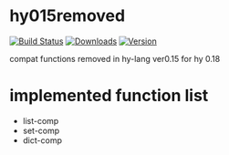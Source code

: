 # hy015removed

[![Build Status](https://img.shields.io/travis/niitsuma/hy015removedl/master.svg?style=flat-square)](https://travis-ci.org/niitsuma/hy015removed)
[![Downloads](https://pepy.tech/badge/hy015removedb)](https://pepy.tech/project/hy015removedb)
[![Version](https://img.shields.io/pypi/v/hy015removed.svg?style=flat-square)](https://pypi.python.org/pypi/hy015removed)


compat functions removed in hy-lang ver0.15 for hy 0.18


# implemented function list 
- list-comp 
- set-comp 
- dict-comp 
